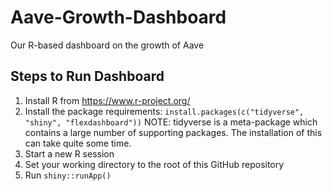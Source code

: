 # Aave-Growth-Dashboard
Our R-based dashboard on the growth of Aave

## Steps to Run Dashboard

1. Install R from https://www.r-project.org/
2. Install the package requirements: `install.packages(c("tidyverse", "shiny", "flexdashboard"))` NOTE: tidyverse is a meta-package which contains a large number of supporting packages. The installation of this can take quite some time.
3. Start a new R session
4. Set your working directory to the root of this GitHub repository
5. Run `shiny::runApp()`

